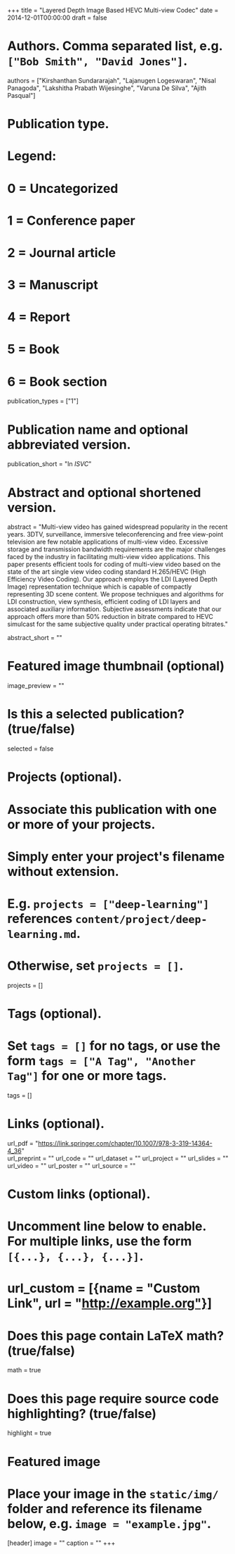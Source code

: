 +++
title = "Layered Depth Image Based HEVC Multi-view Codec"
date = 2014-12-01T00:00:00
draft = false

# Authors. Comma separated list, e.g. `["Bob Smith", "David Jones"]`.
authors = ["Kirshanthan Sundararajah", "Lajanugen Logeswaran", "Nisal Panagoda", "Lakshitha Prabath Wijesinghe", "Varuna De Silva", "Ajith Pasqual"]

# Publication type.
# Legend:
# 0 = Uncategorized
# 1 = Conference paper
# 2 = Journal article
# 3 = Manuscript
# 4 = Report
# 5 = Book
# 6 = Book section
publication_types = ["1"]

# Publication name and optional abbreviated version.
publication_short = "In *ISVC*"

# Abstract and optional shortened version.

abstract = "Multi-view video has gained widespread popularity in the recent years. 3DTV, surveillance, immersive teleconferencing and free view-point television are few notable applications of multi-view video. Excessive storage and transmission bandwidth requirements are the major challenges faced by the industry in facilitating multi-view video applications. This paper presents efficient tools for coding of multi-view video based on the state of the art single view video coding standard H.265/HEVC (High Efficiency Video Coding). Our approach employs the LDI (Layered Depth Image) representation technique which is capable of compactly representing 3D scene content. We propose techniques and algorithms for LDI construction, view synthesis, efficient coding of LDI layers and associated auxiliary information. Subjective assessments indicate that our approach offers more than 50% reduction in bitrate compared to HEVC simulcast for the same subjective quality under practical operating bitrates."

abstract_short = ""

# Featured image thumbnail (optional)
image_preview = ""

# Is this a selected publication? (true/false)
selected = false

# Projects (optional).
#   Associate this publication with one or more of your projects.
#   Simply enter your project's filename without extension.
#   E.g. `projects = ["deep-learning"]` references `content/project/deep-learning.md`.
#   Otherwise, set `projects = []`.
projects = []

# Tags (optional).
#   Set `tags = []` for no tags, or use the form `tags = ["A Tag", "Another Tag"]` for one or more tags.
tags = []

# Links (optional).
url_pdf = "https://link.springer.com/chapter/10.1007/978-3-319-14364-4_36"           
url_preprint = ""
url_code = ""
url_dataset = ""
url_project = ""
url_slides = ""
url_video = ""
url_poster = ""
url_source = ""

# Custom links (optional).
#   Uncomment line below to enable. For multiple links, use the form `[{...}, {...}, {...}]`.
# url_custom = [{name = "Custom Link", url = "http://example.org"}]

# Does this page contain LaTeX math? (true/false)
math = true

# Does this page require source code highlighting? (true/false)
highlight = true

# Featured image
# Place your image in the `static/img/` folder and reference its filename below, e.g. `image = "example.jpg"`.
[header]
image = ""
caption = ""
+++